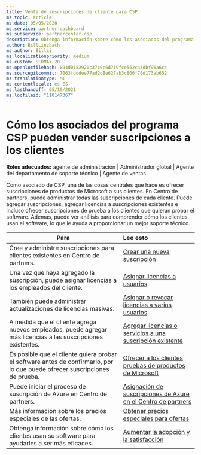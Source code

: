 ```yaml
---
title: Venta de suscripciones de cliente para CSP
ms.topic: article
ms.date: 05/05/2020
ms.service: partner-dashboard
ms.subservice: partnercenter-csp
description: Obtenga información sobre cómo los asociados del programa CSP pueden vender suscripciones a los clientes y administrarlas a través de Centro de partners.
author: BillLinzbach
ms.author: BillLi
ms.localizationpriority: medium
ms.custom: SEOMAY.20
ms.openlocfilehash: 894d0152920c37c0c6d719fce562c43dbf96a6c4
ms.sourcegitcommit: 7063fdddee77ad2d8e627ab3c806f76d173ab652
ms.translationtype: MT
ms.contentlocale: es-ES
ms.lasthandoff: 05/19/2021
ms.locfileid: "110147367"
---
```

# <a name="how-csp-program-partners-can-sell-subscriptions-to-customers"></a>Cómo los asociados del programa CSP pueden vender suscripciones a los clientes

**Roles adecuados:** agente de administración | Administrador global | Agente del departamento de soporte técnico | Agente de ventas

Como asociado de CSP, una de las cosas centrales que hace es ofrecer suscripciones de productos de Microsoft a sus clientes. En Centro de partners, puede administrar todas las suscripciones de cada cliente. Puede agregar suscripciones, agregar licencias a suscripciones existentes e incluso ofrecer suscripciones de prueba a los clientes que quieran probar el software. Además, puede ver análisis para comprender cómo los clientes usan el software, lo que le ayuda a proporcionar un mejor soporte técnico.

|**Para**   |**Lee esto**   |
|----------------------|:----------------------|
|Cree y administre suscripciones para clientes existentes en Centro de partners.|[Crear una nueva suscripción](create-a-new-subscription.md)|
|Una vez que haya agregado la suscripción, puede asignar licencias a los empleados del cliente.  |[Asignar licencias a usuarios](assign-licenses-to-users.md)|
|También puede administrar actualizaciones de licencias masivas.   |[Asignar o revocar licencias a varios usuarios](bulk-license-provisioning-for-multiple-users.md)|
|A medida que el cliente agrega nuevos empleados, puede agregar más licencias a las suscripciones existentes.   |[Agregar licencias o servicios a una suscripción existente](add-licenses-or-services-to-an-existing-subscription.md)|
|Es posible que el cliente quiera probar el software antes de confirmarlo, por lo que puede ofrecer suscripciones de prueba.    |[Ofrecer a los clientes pruebas de productos de Microsoft](offer-your-customers-trials-of-microsoft-products.md)|
|Puede iniciar el proceso de suscripción de Azure en Centro de partners.   |[Asignación de suscripciones de Azure en el Centro de partners](assign-azure-subscriptions.md)|
|Más información sobre los precios especiales de las ofertas.   |[Obtener precios especiales para ofertas](get-special-pricing-for-offers.md)|
|Obtenga información sobre cómo los clientes usan su software para ayudarles a ser más eficaces.   | [Aumentar la adopción y la satisfacción](increasing-adoption-and-satisfaction.md)   |
